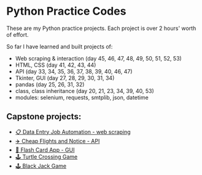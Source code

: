 # Python Practice Codes
These are my Python practice projects. Each project is over 2 hours' worth of effort.

So far I have learned and built projects of:
- Web scraping & interaction (day 45, 46, 47, 48, 49, 50, 51, 52, 53)
- HTML, CSS (day 41, 42, 43, 44)
- API (day 33, 34, 35, 36, 37, 38, 39, 40, 46, 47)
- Tkinter, GUI (day 27, 28, 29, 30, 31, 34)
- pandas (day 25, 26, 31, 32)
- class, class inheritance (day 20, 21, 23, 34, 39, 40, 53)
- modules: selenium, requests, smtplib, json, datetime

## Capstone projects:

- [📋 Data Entry Job Automation - web scraping](https://github.com/TheVeryPulse/python_practice_codes/tree/main/day_053_data_entry_automation_web_scraping_capstone)
- [✈️ Cheap Flights and Notice - API](https://github.com/TheVeryPulse/python_practice_codes/tree/main/day_039-040_cheap_flights_source_and_notif)
- [📖 Flash Card App - GUI](https://github.com/TheVeryPulse/python_practice_codes/tree/main/day_031_flash_card_app)
- [🕹️ Turtle Crossing Game](https://github.com/TheVeryPulse/python_practice_codes/tree/main/day_023_turtle_crossing_street)
- [🕹️ Black Jack Game ](https://github.com/TheVeryPulse/python_practice_codes/tree/main/day_011_black_jack)